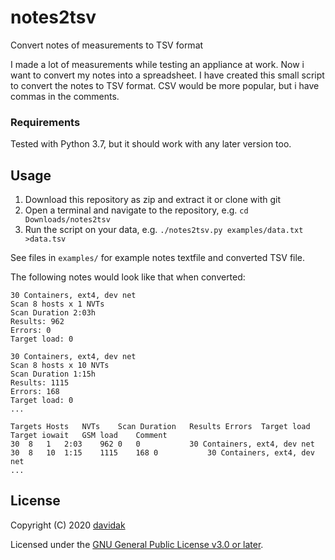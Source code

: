 # notes2tsv

Convert notes of measurements to TSV format

I made a lot of measurements while testing an appliance at work. Now i want to convert my notes into a spreadsheet. I have created this small script to convert the notes to TSV format. CSV would be more popular, but i have commas in the comments.

### Requirements

Tested with Python 3.7, but it should work with any later version too.

## Usage

1. Download this repository as zip and extract it or clone with git
2. Open a terminal and navigate to the repository, e.g. `cd Downloads/notes2tsv`
3. Run the script on your data, e.g. `./notes2tsv.py examples/data.txt >data.tsv`

See files in `examples/` for example notes textfile and converted TSV file.

The following notes would look like that when converted:

```
30 Containers, ext4, dev net
Scan 8 hosts x 1 NVTs
Scan Duration 2:03h
Results: 962
Errors: 0
Target load: 0

30 Containers, ext4, dev net
Scan 8 hosts x 10 NVTs
Scan Duration 1:15h
Results: 1115
Errors: 168
Target load: 0
...
```

```
Targets	Hosts	NVTs	Scan Duration	Results	Errors	Target load	Target iowait	GSM load	Comment
30	8	1	2:03	962	0	0			30 Containers, ext4, dev net
30	8	10	1:15	1115	168	0			30 Containers, ext4, dev net
...
```

## License

Copyright (C) 2020 [davidak](https://davidak.de/)

Licensed under the [GNU General Public License v3.0 or later](LICENSE).
